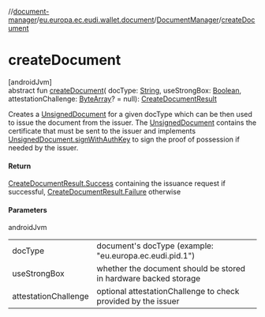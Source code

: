 //[document-manager](../../../index.md)/[eu.europa.ec.eudi.wallet.document](../index.md)/[DocumentManager](index.md)/[createDocument](create-document.md)

# createDocument

[androidJvm]\
abstract fun [createDocument](create-document.md)(
docType: [String](https://kotlinlang.org/api/latest/jvm/stdlib/kotlin/-string/index.html),
useStrongBox: [Boolean](https://kotlinlang.org/api/latest/jvm/stdlib/kotlin/-boolean/index.html),
attestationChallenge: [ByteArray](https://kotlinlang.org/api/latest/jvm/stdlib/kotlin/-byte-array/index.html)? =
null): [CreateDocumentResult](../-create-document-result/index.md)

Creates a [UnsignedDocument](../-unsigned-document/index.md) for a given docType which can be then
used to issue the document from the issuer. The [UnsignedDocument](../-unsigned-document/index.md)
contains the certificate that must be sent to the issuer and
implements [UnsignedDocument.signWithAuthKey](../-unsigned-document/sign-with-auth-key.md) to sign
the proof of possession if needed by the issuer.

#### Return

[CreateDocumentResult.Success](../-create-document-result/-success/index.md) containing the issuance
request if successful, [CreateDocumentResult.Failure](../-create-document-result/-failure/index.md)
otherwise

#### Parameters

androidJvm

|                      |                                                                   |
|----------------------|-------------------------------------------------------------------|
| docType              | document's docType (example: &quot;eu.europa.ec.eudi.pid.1&quot;) |
| useStrongBox         | whether the document should be stored in hardware backed storage  |
| attestationChallenge | optional attestationChallenge to check provided by the issuer     |
